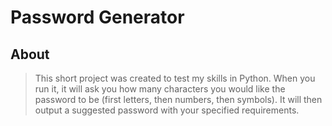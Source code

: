# Password Generator

## About
> This short project was created to test my skills in Python. When you run it, it will ask you how many characters you would like the password to be (first letters, then numbers, then symbols). It will then output a suggested password with your specified requirements.

